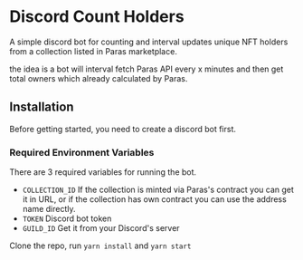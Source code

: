 # Discord Count Holders

A simple discord bot for counting and interval updates unique NFT holders from a collection listed in Paras marketplace.

the idea is a bot will interval fetch Paras API every x minutes and then get total owners which already calculated by Paras.

## Installation

Before getting started, you need to create a discord bot first.

### Required Environment Variables
There are 3 required variables for running the bot.
- `COLLECTION_ID` If the collection is minted via Paras's contract you can get it in URL, or if the collection has own contract you can use the address name directly.
- `TOKEN` Discord bot token
- `GUILD_ID` Get it from your Discord's server

Clone the repo, run `yarn install` and `yarn start`
